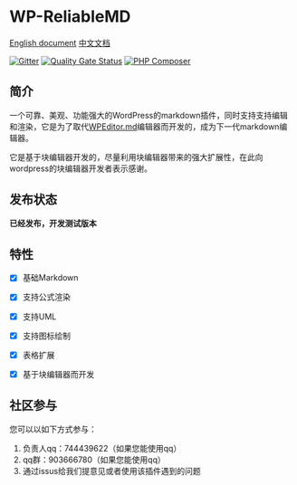 # WP-ReliableMD

[English document](README.md) [中文文档](README_zh_CN.md)

[![Gitter](https://badges.gitter.im/WP-ReliableMD/community.svg)](https://gitter.im/WP-ReliableMD/community?utm_source=badge&utm_medium=badge&utm_campaign=pr-badge) [![Quality Gate Status](https://sonarcloud.io/api/project_badges/measure?project=jackworkshop_WP-ReliableMD&metric=alert_status)](https://sonarcloud.io/summary/new_code?id=jackworkshop_WP-ReliableMD) [![PHP Composer](https://github.com/jackworkshop/WP-ReliableMD/workflows/PHP%20Composer/badge.svg)](https://github.com/jackworkshop/WP-ReliableMD/actions)

## 简介

一个可靠、美观、功能强大的WordPress的markdown插件，同时支持支持编辑和渲染，它是为了取代[WPEditor.md](https://wordpress.org/plugins/wp-editormd/)编辑器而开发的，成为下一代markdown编辑器。

它是基于块编辑器开发的，尽量利用块编辑器带来的强大扩展性，在此向wordpress的块编辑器开发者表示感谢。

## 发布状态

**已经发布，开发测试版本**

## 特性

- [x] 基础Markdown
- [x] 支持公式渲染
- [x] 支持UML
- [x] 支持图标绘制
- [x] 表格扩展
- [x] 基于块编辑器而开发


## 社区参与

您可以以如下方式参与：
1. 负责人qq：744439622（如果您能使用qq）
2. qq群：903666780（如果您能使用qq）
5. 通过issus给我们提意见或者使用该插件遇到的问题
